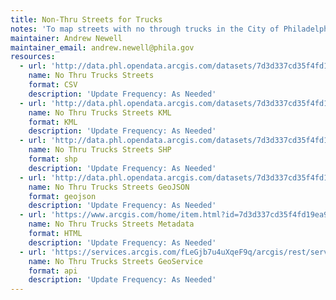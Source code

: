 ```yaml
---
title: Non-Thru Streets for Trucks
notes: 'To map streets with no through trucks in the City of Philadelphia. '
maintainer: Andrew Newell
maintainer_email: andrew.newell@phila.gov
resources:
  - url: 'http://data.phl.opendata.arcgis.com/datasets/7d3d337cd35f4fd19ea9a52604a89bfe_0.csv'
    name: No Thru Trucks Streets
    format: CSV
    description: 'Update Frequency: As Needed'
  - url: 'http://data.phl.opendata.arcgis.com/datasets/7d3d337cd35f4fd19ea9a52604a89bfe_0.kml'
    name: No Thru Trucks Streets KML
    format: KML
    description: 'Update Frequency: As Needed'
  - url: 'http://data.phl.opendata.arcgis.com/datasets/7d3d337cd35f4fd19ea9a52604a89bfe_0.zip'
    name: No Thru Trucks Streets SHP
    format: shp
    description: 'Update Frequency: As Needed'
  - url: 'http://data.phl.opendata.arcgis.com/datasets/7d3d337cd35f4fd19ea9a52604a89bfe_0.geojson'
    name: No Thru Trucks Streets GeoJSON
    format: geojson
    description: 'Update Frequency: As Needed'
  - url: 'https://www.arcgis.com/home/item.html?id=7d3d337cd35f4fd19ea9a52604a89bfe'
    name: No Thru Trucks Streets Metadata
    format: HTML
    description: 'Update Frequency: As Needed'
  - url: 'https://services.arcgis.com/fLeGjb7u4uXqeF9q/arcgis/rest/services/No_thru_Trucks/FeatureServer/0/query?outFields=*&where=1%3D1'
    name: No Thru Trucks Streets GeoService
    format: api
    description: 'Update Frequency: As Needed'
---
```

